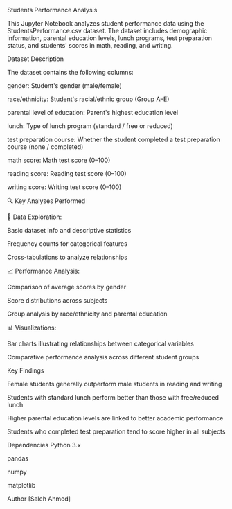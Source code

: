  Students Performance Analysis


This Jupyter Notebook analyzes student performance data using the StudentsPerformance.csv dataset. The dataset includes demographic information, parental education levels, lunch programs, test preparation status, and students' scores in math, reading, and writing.

 Dataset Description 


The dataset contains the following columns:

gender: Student's gender (male/female)

race/ethnicity: Student's racial/ethnic group (Group A–E)

parental level of education: Parent's highest education level

lunch: Type of lunch program (standard / free or reduced)

test preparation course: Whether the student completed a test preparation course (none / completed)

math score: Math test score (0–100)

reading score: Reading test score (0–100)

writing score: Writing test score (0–100)

🔍 Key Analyses Performed

📌 Data Exploration:

Basic dataset info and descriptive statistics

Frequency counts for categorical features

Cross-tabulations to analyze relationships

📈 Performance Analysis:

Comparison of average scores by gender

Score distributions across subjects

Group analysis by race/ethnicity and parental education

📊 Visualizations:


Bar charts illustrating relationships between categorical variables

Comparative performance analysis across different student groups

 Key Findings


 Female students generally outperform male students in reading and writing

 Students with standard lunch perform better than those with free/reduced lunch

 Higher parental education levels are linked to better academic performance

 Students who completed test preparation tend to score higher in all subjects


 Dependencies
Python 3.x

pandas

numpy

matplotlib

 Author
[Saleh Ahmed]


